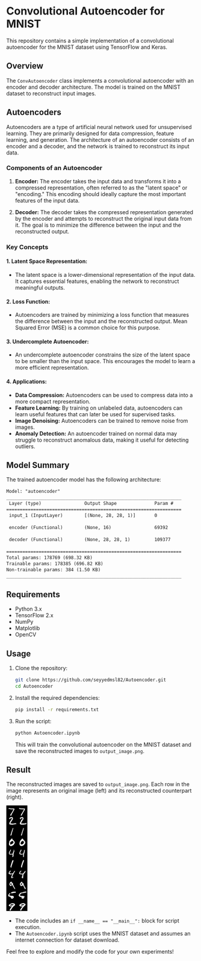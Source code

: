 # Convolutional Autoencoder for MNIST

This repository contains a simple implementation of a convolutional autoencoder for the MNIST dataset using TensorFlow and Keras.

## Overview

The `ConvAutoencoder` class implements a convolutional autoencoder with an encoder and decoder architecture. The model is trained on the MNIST dataset to reconstruct input images.

## Autoencoders

Autoencoders are a type of artificial neural network used for unsupervised learning. They are primarily designed for data compression, feature learning, and generation. The architecture of an autoencoder consists of an encoder and a decoder, and the network is trained to reconstruct its input data.

### Components of an Autoencoder

1. **Encoder:** The encoder takes the input data and transforms it into a compressed representation, often referred to as the "latent space" or "encoding." This encoding should ideally capture the most important features of the input data.

2. **Decoder:** The decoder takes the compressed representation generated by the encoder and attempts to reconstruct the original input data from it. The goal is to minimize the difference between the input and the reconstructed output.

### Key Concepts

#### 1. **Latent Space Representation:**
   - The latent space is a lower-dimensional representation of the input data. It captures essential features, enabling the network to reconstruct meaningful outputs.

#### 2. **Loss Function:**
   - Autoencoders are trained by minimizing a loss function that measures the difference between the input and the reconstructed output. Mean Squared Error (MSE) is a common choice for this purpose.

#### 3. **Undercomplete Autoencoder:**
   - An undercomplete autoencoder constrains the size of the latent space to be smaller than the input space. This encourages the model to learn a more efficient representation.

#### 4. **Applications:**
   - **Data Compression:** Autoencoders can be used to compress data into a more compact representation.
   - **Feature Learning:** By training on unlabeled data, autoencoders can learn useful features that can later be used for supervised tasks.
   - **Image Denoising:** Autoencoders can be trained to remove noise from images.
   - **Anomaly Detection:** An autoencoder trained on normal data may struggle to reconstruct anomalous data, making it useful for detecting outliers.

## Model Summary

The trained autoencoder model has the following architecture:

```plaintext
Model: "autoencoder"
_________________________________________________________________
 Layer (type)                Output Shape              Param #   
=================================================================
 input_1 (InputLayer)        [(None, 28, 28, 1)]       0         
                                                                 
 encoder (Functional)        (None, 16)                69392     
                                                                 
 decoder (Functional)        (None, 28, 28, 1)         109377    
                                                                 
=================================================================
Total params: 178769 (698.32 KB)
Trainable params: 178385 (696.82 KB)
Non-trainable params: 384 (1.50 KB)
_________________________________________________________________
```

## Requirements

- Python 3.x
- TensorFlow 2.x
- NumPy
- Matplotlib
- OpenCV

## Usage

1. Clone the repository:

   ```bash
   git clone https://github.com/seyyedmsl82/Autoencoder.git
   cd Autoencoder
   ```

2. Install the required dependencies:

   ```bash
   pip install -r requirements.txt
   ```

3. Run the script:

   ```bash
   python Autoencoder.ipynb
   ```

   This will train the convolutional autoencoder on the MNIST dataset and save the reconstructed images to `output_image.png`.


## Result

The reconstructed images are saved to `output_image.png`. Each row in the image represents an original image (left) and its reconstructed counterpart (right).

![Reconstructed Images](output_image.png)


- The code includes an `if __name__ == "__main__":` block for script execution.
- The `Autoencoder.ipynb` script uses the MNIST dataset and assumes an internet connection for dataset download.

Feel free to explore and modify the code for your own experiments!
